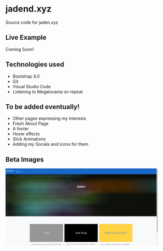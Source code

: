 # jadend.xyz
Source code for jaden.xyz

## Live Example
Coming Soon!

## Technologies used
<ul>
  <li>Bootstrap 4.0</li>
  <li>Git</li>
  <li>Visual Studio Code</li>
  <li>Listening to Megalovania on repeat</li>  
</ul>

## To be added eventually!
<ul>
  <li>Other pages expressing my interests</li>
  <li>Fresh About Page</li>
  <li>A footer</li>
  <li>Hover effects</li>
  <li>Slick Animations</li>
  <li>Adding my Socials and icons for them</li>
</ul>

## Beta Images
<img src="Capture.PNG">
